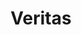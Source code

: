 --- 
title: "Veritas"
publishdate: "2019-2-3T16:48:46+02:00"
src: "https://365manga.net/manga/veritas"
image: "https://data.365manga.net/images/thumbnails/30653-veritas.jpg"
description: " Gangryong is a high schooler; unlike others, he has always had a dream of being the strongest. One day he meets Youcheon, who teaches him a powerful skill. One year later, people come to see him and announce that his 'master' is dead. Because he was his only student, Gangryong has to follow them and go to a school where everybody has supernatural powers. This series is read…"
---
